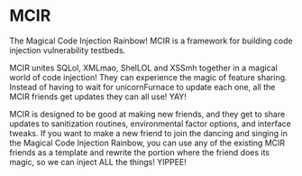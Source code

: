 MCIR
====

The Magical Code Injection Rainbow! MCIR is a framework for building code injection vulnerability testbeds.

MCIR unites SQLol, XMLmao, ShelLOL and XSSmh together in a magical world of code injection! They can experience the magic of feature sharing. Instead of having to wait for unicornFurnace to update each one, all the MCIR friends get updates they can all use! YAY!

MCIR is designed to be good at making new friends, and they get to share updates to sanitization routines, environmental factor options, and interface tweaks. If you want to make a new friend to join the dancing and singing in the Magical Code Injection Rainbow, you can use any of the existing MCIR friends as a template and rewrite the portion where the friend does its magic, so we can inject ALL the things! YIPPEE!
